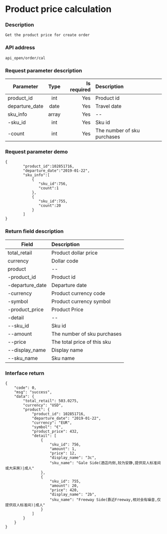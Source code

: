 # Product price calculation

### Description

    Get the product price for create order

### API address

    api_open/order/cal

### Request parameter description

| Parameter           | Type          | Is required  | Description             |
| ------------------- |:-------------:| ------------:| :-----------------------|
| product_id          | int           |     Yes      |   Product id         |
| departure_date      | date          |     Yes      |   Travel date          |
| sku_info             | array         |     Yes      |   --|
| -sku_id             | int           |     Yes      |   Sku id|
| -count              | int           |     Yes      |   The number of sku purchases|

### Request parameter demo

	{
    		"product_id":102851716,
    		"departure_date":"2019-01-22",
    		"sku_info":[
            	{
                   "sku_id":756,
                   "count":1
                },
                {
                   "sku_id":755,
                   "count":20
                }
            ]
    }	

### Return field description

| Field                             |     Description                                   |
| -------------------               |  :-----------------------                         |
| total_retail                      |     Product dollar price                             |
| currency                          |     Dollar code                                  |
| product                           |     --                             |
| -product_id                       |     Product id                              |
| -departure_date                   |     Departure date          |
| -currency                         |     Product currency code                            |
| -symbol                           |     Product currency symbol                            |
| -product_price                    |     Product Price                            |
| -detail                           |     --                            |
| --sku_id                          |     Sku id                            |
| --amount                          |     The number of sku purchases                            |
| --price                           |     The total price of this sku                            |
| --display_name                    |     Display name                            |
| --sku_name                        |     Sku name                            |


### Interface return

	{
        "code": 0,
        "msg": "success",
        "data": {
            "total_retail": 503.0275,
            "currency": "USD",
            "product": {
                "product_id": 102851716,
                "departure_date": "2019-01-22",
                "currency": "EUR",
                "symbol": "€",
                "product_price": 432,
                "detail": [
                    {
                        "sku_id": 756,
                        "amount": 1,
                        "price": 12,
                        "display_name": "3c",
                        "sku_name": "Gale Side(酒店内侧,较为安静,提供双人标准间或大床房)|成人"
                    },
                    {
                        "sku_id": 755,
                        "amount": 20,
                        "price": 420,
                        "display_name": "2b",
                        "sku_name": "Freeway Side(靠近Freeway,相对会有噪音,仅提供双人标准间)|成人"
                    }
                ]
            }
        }
    }


